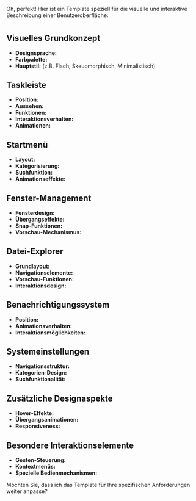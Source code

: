 Oh, perfekt! Hier ist ein Template speziell für die visuelle und interaktive Beschreibung einer Benutzeroberfläche:

# 

## Visuelles Grundkonzept
- **Designsprache:** 
- **Farbpalette:** 
- **Hauptstil:** (z.B. Flach, Skeuomorphisch, Minimalistisch)

## Taskleiste
- **Position:** 
- **Aussehen:** 
- **Funktionen:**
- **Interaktionsverhalten:**
- **Animationen:**

## Startmenü
- **Layout:**
- **Kategorisierung:**
- **Suchfunktion:**
- **Animationseffekte:**

## Fenster-Management
- **Fensterdesign:**
- **Übergangseffekte:**
- **Snap-Funktionen:**
- **Vorschau-Mechanismus:**

## Datei-Explorer
- **Grundlayout:**
- **Navigationselemente:**
- **Vorschau-Funktionen:**
- **Interaktionsdesign:**

## Benachrichtigungssystem
- **Position:**
- **Animationsverhalten:**
- **Interaktionsmöglichkeiten:**

## Systemeinstellungen
- **Navigationsstruktur:**
- **Kategorien-Design:**
- **Suchfunktionalität:**

## Zusätzliche Designaspekte
- **Hover-Effekte:**
- **Übergangsanimationen:**
- **Responsiveness:**

## Besondere Interaktionselemente
- **Gesten-Steuerung:**
- **Kontextmenüs:**
- **Spezielle Bedienmechanismen:**

Möchten Sie, dass ich das Template für Ihre spezifischen Anforderungen weiter anpasse?